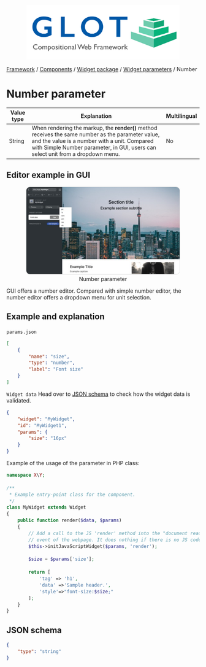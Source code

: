 <p align="center">
  <img src="../../assets/glot_logo_new.svg" width="400px" alt="glot: compositional web framework">
</p>

[Framework](../framework.md) / [Components](../components.md) / [Widget package](widget-packages.md) / [Widget parameters](widget-parameters.md) / Number

# Number parameter

| Value type | Explanation                                                                                                                                                                                                                           | Multilingual |
| ---------- | ------------------------------------------------------------------------------------------------------------------------------------------------------------------------------------------------------------------------------------- | ------------ |
| String     | When rendering the markup, the **render()** method receives the same number as the parameter value, and the value is a number with a unit. Compared with Simple Number parameter, in GUI, users can select unit from a dropdown menu. | No           |

## Editor example in GUI

<p align="center">
  <img src="../../assets/components/widget-parameters-number.jpg" width="400px" alt="Number parameter", style="border-radius:10px; border: 1px solid #ddd;">
<span style="display:block;">Number parameter</span>
</p>

GUI offers a number editor. Compared with simple number editor, the number editor offers a dropdown menu for unit selection.

## Example and explanation

`params.json`

```json
[
    {
        "name": "size",
        "type": "number",
        "label": "Font size"
    }
]
```

`Widget data` Head over to [JSON schema](#json-schema) to check how the widget data is validated.

```json
{
    "widget": "MyWidget",
    "id": "MyWidget1",
    "params": {
        "size": "16px"
    }
}
```

Example of the usage of the parameter in PHP class:

```php
namespace X\Y;

/**
 * Example entry-point class for the component.
 */
class MyWidget extends Widget
{
    public function render($data, $params)
    {
        // Add a call to the JS 'render' method into the "document ready"
        // event of the webpage. It does nothing if there is no JS code.
        $this->initJavaScriptWidget($params, 'render');

        $size = $params['size'];

        return [
            'tag' => 'h1',
            'data' =>'Sample header.',
            'style'=>"font-size:$size;"
        ];
    }
}

```

## JSON schema

```json
{
    "type": "string"
}
```
